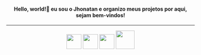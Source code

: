<div border-size=2> <h4 align=center>Hello, world!👋 eu sou o Jhonatan e organizo meus projetos por aqui, sejam bem-vindos!</h4></div> 
<hr>
<div align=center>
<img src="https://cdn.jsdelivr.net/gh/devicons/devicon@latest/icons/javascript/javascript-original.svg" height=40 />
<img src="https://cdn.jsdelivr.net/gh/devicons/devicon@latest/icons/typescript/typescript-original.svg" height=40 />
<img src="https://cdn.jsdelivr.net/gh/devicons/devicon@latest/icons/react/react-original-wordmark.svg" height=40 />
<img src="https://cdn.jsdelivr.net/gh/devicons/devicon@latest/icons/nodejs/nodejs-plain-wordmark.svg" height=50/>
                    
</div>
          
          


<!--
**jhonny-sts/jhonny-sts** is a ✨ _special_ ✨ repository because its `README.md` (this file) appears on your GitHub profile.

Here are some ideas to get you started:

- 🔭 I’m currently working on ...
- 🌱 I’m currently learning ...
- 👯 I’m looking to collaborate on ...
- 🤔 I’m looking for help with ...
- 💬 Ask me about ...
- 📫 How to reach me: ...
- 😄 Pronouns: ...
- ⚡ Fun fact: ...
-->
